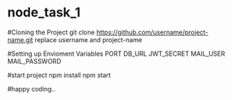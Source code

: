 # node_task_1

#Cloning the Project 
git clone https://github.com/username/project-name.git
replace username and project-name 

#Setting up Envioment Variables
PORT 
DB_URL
JWT_SECRET
MAIL_USER
MAIL_PASSWORD

#start project
npm install
npm start

#happy coding..
